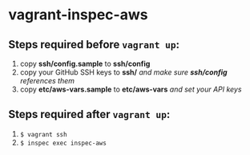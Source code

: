 # vagrant-inspec-aws

## Steps required before `vagrant up`:
1. copy **ssh/config.sample** to **ssh/config**
1. copy your GitHub SSH keys to **ssh/** _and make sure **ssh/config** references them_
1. copy **etc/aws-vars.sample** to **etc/aws-vars** _and set your API keys_

## Steps required after `vagrant up`:
1. `$ vagrant ssh`
1. `$ inspec exec inspec-aws`

